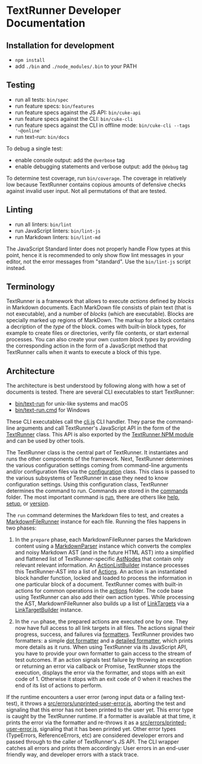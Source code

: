 # TextRunner Developer Documentation

## Installation for development

* `npm install`
* add `./bin` and `./node_modules/.bin` to your PATH


## Testing

* run all tests: `bin/spec`
* run feature specs: `bin/features`
* run feature specs against the JS API: `bin/cuke-api`
* run feature specs against the CLI: `bin/cuke-cli`
* run feature specs against the CLI in offline mode: `bin/cuke-cli --tags '~@online'`
* run text-run: `bin/docs`

To debug a single test:
* enable console output: add the `@verbose` tag
* enable debugging statements and verbose output: add the `@debug` tag

To determine test coverage, run `bin/coverage`.
The coverage in relatively low because TextRunner contains copious amounts of
defensive checks against invalid user input.
Not all permutations of that are tested.


## Linting

* run all linters: `bin/lint`
* run JavaScript linters: `bin/lint-js`
* run Markdown linters: `bin/lint-md`

The JavaScript Standard linter does not properly handle Flow types at this point,
hence it is recommended to only show flow lint messages in your editor,
not the error messages from "standard".
Use the `bin/lint-js` script instead.


## Terminology

TextRunner is a framework that allows to execute _actions_ defined by _blocks_
in Markdown documents.
Each MarkDown file consists of plain text (that is not executable),
and a number of _blocks_ (which are executable).
Blocks are specially marked up regions of MarkDown.
The markup for a block contains a decription of the _type_ of the block.
comes with built-in block types,
for example to create files or directories, verify file contents,
or start external processes.
You can also create your own _custom block types_
by providing the corresponding action in the form of a
JavaScript method that TextRunner calls when it wants to execute a block of this type.


## Architecture

The architecture is best understood by following along
with how a set of documents is tested.
There are several CLI executables to start TextRunner:
- [bin/text-run](bin/text-run) for unix-like systems and macOS
- [bin/text-run.cmd](bin/text-run.cmd) for Windows

These CLI executables call the [cli.js](src/cli.js) CLI handler.
They parse the command-line arguments and call TextRunner's JavaScript API
in the form of the [TextRunner](src/text-runner.js) class.
This API is also exported by the [TextRunner NPM module](https://www.npmjs.com/package/text-runner)
and can be used by other tools.

The TextRunner class is the central part of TextRunner.
It instantiates and runs the other components of the framework.
Next, TextRunner determines the various configuration settings
coming from command-line arguments and/or configuration files
via the [configuration](src/configuration.js) class.
This class is passed to the various subsystems of TextRunner
in case they need to know configuration settings.
Using this configuration class, TextRunner determines the command to run.
Commands are stored in the [commands](src/commands) folder.
The most important command is [run](src/commands/run),
there are others like [help](src/commands/help),
[setup](src/commands/setup), or [version](src/commands/version).

The `run` command determines the Markdown files to test,
and creates a [MarkdownFileRunner](src/commands/run/markdown-file-runner.js) instance for each file.
Running the files happens in two phases:

1. In the `prepare` phase, each MarkdownFileRunner parses the Markdown content
  using a [MarkdownParser](src/commands/run/markdown-parser.js) instance
  which converts the complex and noisy Markdown AST
  (and in the future HTML AST)
  into a simplified and flattened list of TextRunner-specific [AstNodes](src/typedefs/ast-node.js)
  that contain only relevant relevant information.
  An [ActionListBuilder](src/commands/run/activity-list-builder.js) instance
  processes this TextRunner-AST into a list of [Actions](src/typedefs/activity.js).
  An action is an instantiated block handler function,
  locked and loaded to process the information in one particular block of a document.
  TextRunner comes with built-in actions for common operations
  in the [actions](src/actions) folder.
  The code base using TextRunner can also add their own action types.
  While processing the AST,
  MarkdownFileRunner also builds up a list of [LinkTargets](src/typedefs/link-target.js)
  via a [LinkTargetBuilder](src/commands/run/link-target-builder.js) instance.

2. In the `run` phase, the prepared actions are executed one by one.
  They now have full access to all link targets in all files.
  The actions signal their progress, success, and failures via
  [formatters](src/formatters).
  TextRunner provides two formatters: a simple [dot formatter](src/formatters/dot-formatter.js)
  and a [detailed formatter](src/formatters/detailed-formatter.js),
  which prints more details as it runs.
  When using TextRunner via its JavaScript API,
  you have to provide your own formatter to gain access to the stream of test outcomes.
  If an action signals test failure
  by throwing an exception or returning an error via callback or Promise,
  TextRunner stops the execution, displays the error via the formatter,
  and stops with an exit code of 1.
  Otherwise it stops with an exit code of 0 when it reaches the end of its list of actions to perform.

If the runtime encounters a user error (wrong input data or a failing text-test),
it throws a [src/errors/unprinted-user-error.js](UnprintedUserError),
aborting the test and
signaling that this error has not been printed to the user yet.
This error type is caught by the TextRunner runtime.
If a formatter is available at that time, it prints the error via the formatter
and re-throws it as a [src/errors/printed-user-error.js](PrintedUserError),
signaling that it has been printed yet.
Other error types (TypeErrors, ReferenceErrors, etc)
are considered developer errors and passed through to the caller of TextRunner's JS API.
The CLI wrapper catches all errors and prints them accordingly:
User errors in an end-user friendly way,
and developer errors with a stack trace.

